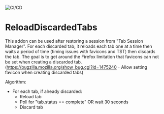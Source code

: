 ![CI/CD](https://github.com/irvinm/ReloadDiscardedTabs/workflows/CI/CD/badge.svg)

# ReloadDiscardedTabs

This addon can be used after restoring a session from "Tab Session Manager".  For each discarded tab, it reloads each tab one at a time then waits a period of time (timing issues with favicons and TST) then discards the tab.  The goal is to get around the Firefox limitation that favicons can not be set when creating a discarded tab.  (https://bugzilla.mozilla.org/show_bug.cgi?id=1475240 - Allow setting favicon when creating discarded tabs)

Algorithm:
  * For each tab, if already discarded:
    * Reload tab
    * Poll for "tab.status == complete" OR wait 30 seconds
    * Discard tab
